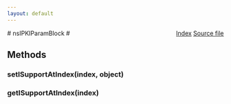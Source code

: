 ```yaml
---
layout: default
---
```

<div class='links' style='float:right'><a href="../index.html">Index</a>
<a href="http://dxr.mozilla.org/mozilla-central/source/security/manager/pki/public/nsIPKIParamBlock.idl">Source file</a>
</div>
# nsIPKIParamBlock #

## Methods ##

### setISupportAtIndex(index, object) ###

### getISupportAtIndex(index) ###
